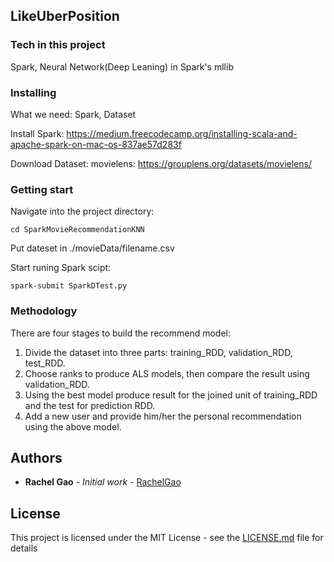 ## LikeUberPosition

### Tech in this project
Spark, Neural Network(Deep Leaning) in Spark's mllib

### Installing
What we need: 
Spark, Dataset

Install Spark:
https://medium.freecodecamp.org/installing-scala-and-apache-spark-on-mac-os-837ae57d283f

Download Dataset:
movielens:
https://grouplens.org/datasets/movielens/

### Getting start
Navigate into the project directory:
```
cd SparkMovieRecommendationKNN
```
Put dateset in ./movieData/filename.csv

Start runing Spark scipt:
```
spark-submit SparkDTest.py
```
### Methodology
There are four stages to build the recommend model:
1. Divide the dataset into three parts: training_RDD, validation_RDD, test_RDD.
2. Choose ranks to produce ALS models, then compare the result using validation_RDD.
3. Using the best model produce result for the joined unit of training_RDD and the test for prediction RDD.
4. Add a new user and provide him/her the personal recommendation using the above model.

## Authors

* **Rachel Gao** - *Initial work* - [RachelGao](https://github.com/weixiaokulou)


## License

This project is licensed under the MIT License - see the [LICENSE.md](LICENSE.md) file for details
